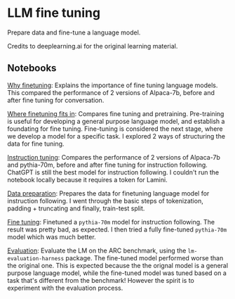 # LLM fine tuning

Prepare data and fine-tune a language model.

Credits to deeplearning.ai for the original learning material.

## Notebooks

[Why finetuning](01_why_finetuning.ipynb): Explains the importance of fine tuning language models. This compared the performance of 2 versions of Alpaca-7b, before and after fine tuning for conversation.

[Where finetuning fits in](02_where_finetuning_fits_in.ipynb): Compares fine tuning and pretraining. Pre-training is useful for developing a general purpose language model, and establish a foundating for fine tuning. Fine-tuning is considered the next stage, where we develop a model for a specific task. I explored 2 ways of structuring the data for fine tuning.

[Instruction tuning](03_instruction_tuning.ipynb): Compares the performance of 2 versions of Alpaca-7b and pythia-70m, before and after fine tuning for instruction following. ChatGPT is still the best model for instruction following. I couldn't run the notebook locally because it requires a token for Lamini.

[Data preparation](04_data_preparation.ipynb): Prepares the data for finetuning language model for instruction following. I went through the basic steps of tokenization, padding + truncating and finally, train-test split.

[Fine tuning](05_finetuning.ipynb): Finetuned a `pythia-70m` model for instruction following. The result was pretty bad, as expected. I then tried a fully fine-tuned `pythia-70m` model which was much better.

[Evaluation](06_evaluation.ipynb): Evaluate the LM on the ARC benchmark, using the `lm-evaluation-harness` package. The fine-tuned model performed worse than the original one. This is expected because the the orignal model is a general purpose language model, while the fine-tuned model was tuned based on a task that's different from the benchmark! However the spirit is to experiment with the evaluation process.
